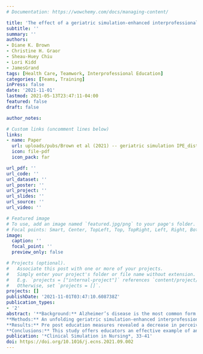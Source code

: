 ```yaml
---
# Documentation: https://wowchemy.com/docs/managing-content/

title: 'The effect of a geriatric simulation-enhanced interprofessional education on health profession students'
subtitle: ''
summary: ''
authors:
- Diane K. Brown
- Christine H. Graor
- Sheau-Huey Chiu
- Lori Kidd
- JamesGrand
tags: [Health Care, Teamwork, Interprofessional Education]
categories: [Teams, Training]
inPress: false
date: '2021-11-01'
lastmod: 2021-05-13T23:47:11-04:00
featured: false
draft: false

author_notes:

# Custom links (uncomment lines below)
links:
- name: Paper
  url: uploads/pubs/Brown et al (2021) -- geriatric simulation IPE_distribution.pdf
  icon: file-pdf
  icon_pack: far

url_pdf: ''
url_code: ''
url_dataset: ''
url_poster: ''
url_project: ''
url_slides: ''
url_source: ''
url_video: ''

# Featured image
# To use, add an image named `featured.jpg/png` to your page's folder.
# Focal points: Smart, Center, TopLeft, Top, TopRight, Left, Right, BottomLeft, Bottom, BottomRight.
image:
  caption: ''
  focal_point: ''
  preview_only: false

# Projects (optional).
#   Associate this post with one or more of your projects.
#   Simply enter your project's folder or file name without extension.
#   E.g. `projects = ["internal-project"]` references `content/project/deep-learning/index.md`.
#   Otherwise, set `projects = []`.
projects: []
publishDate: '2021-11-01T03:47:10.608738Z'
publication_types:
- '2'
abstract: '**Background:** Alzheimer’s disease is the most common form of dementia, making it urgent to prepare health providers in interprofessional teams to care for those affected.<br /><br />
**Methods:** An unfolding geriatric simulation-enhanced interprofessional education program was de- signed using an ACE.S case and breakout activities for an interprofessional group of nursing, social work, speech therapy and nutrition students.<br /><br />
**Results:** Pre post education measures revealed a decrease in perceived challenges for interprofessional collaboration, with no change in readiness for interprofessional learning. Satisfaction with the education design was rated positively, and individual education components were rated as valuable.<br /><br />
**Conclusions:** This study offers educators an effective example of an unfolding active interprofessional geriatric education related to Alzheimer’s care.'
publication: '*Clinical Simulation in Nursing*, 33-41'
doi: https://doi.org/10.1016/j.ecns.2021.09.002
---
```

